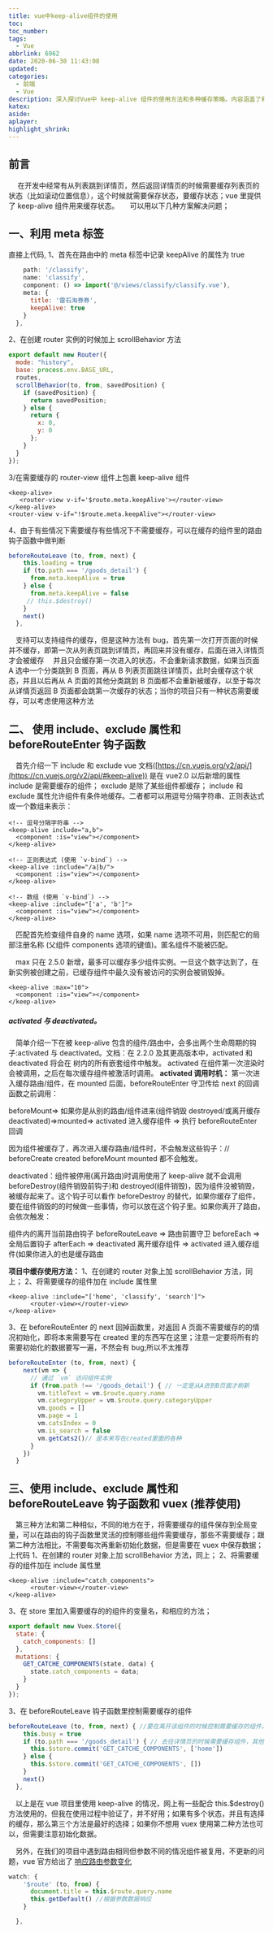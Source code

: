 ```yaml
---
title: vue中keep-alive组件的使用
toc:
toc_number:
tags:
  - Vue
abbrlink: 6962
date: 2020-06-30 11:43:08
updated:
categories:
  - 前端
  - Vue
description: 深入探讨Vue中 keep-alive 组件的使用方法和多种缓存策略。内容涵盖了利用路由meta信息、include/exclude属性以及结合Vuex动态管理缓存列表的多种实践方案，帮助你灵活实现组件状态保持，优化用户体验。
katex:
aside:
aplayer:
highlight_shrink:
---
```


## 前言

&emsp; 在开发中经常有从列表跳到详情页，然后返回详情页的时候需要缓存列表页的状态（比如滚动位置信息），这个时候就需要保存状态，要缓存状态；vue 里提供了 keep-alive 组件用来缓存状态。 &emsp; 可以用以下几种方案解决问题；

## 一、利用 meta 标签

直接上代码, 1、首先在路由中的 meta 标签中记录 keepAlive 的属性为 true

```js
    path: '/classify',
    name: 'classify',
    component: () => import('@/views/classify/classify.vue'),
    meta: {
      title: '雷石淘券券',
      keepAlive: true
    }
  },
```

2、在创建 router 实例的时候加上 scrollBehavior 方法

```js
export default new Router({
  mode: "history",
  base: process.env.BASE_URL,
  routes,
  scrollBehavior(to, from, savedPosition) {
    if (savedPosition) {
      return savedPosition;
    } else {
      return {
        x: 0,
        y: 0
      };
    }
  }
});
```

3/在需要缓存的 router-view 组件上包裹 keep-alive 组件

```vue
<keep-alive>
   <router-view v-if='$route.meta.keepAlive'></router-view>
</keep-alive>
<router-view v-if="!$route.meta.keepAlive"></router-view>
```

4、由于有些情况下需要缓存有些情况下不需要缓存，可以在缓存的组件里的路由钩子函数中做判断

```js
beforeRouteLeave (to, from, next) {
    this.loading = true
    if (to.path === '/goods_detail') {
      from.meta.keepAlive = true
    } else {
      from.meta.keepAlive = false
     // this.$destroy()
    }
    next()
  },
```

&emsp;支持可以支持组件的缓存，但是这种方法有 bug，首先第一次打开页面的时候并不缓存，即第一次从列表页跳到详情页，再回来并没有缓存，后面在进入详情页才会被缓存 &emsp;并且只会缓存第一次进入的状态，不会重新请求数据，如果当页面 A 选中一个分类跳到 B 页面，再从 B 列表页面跳往详情页，此时会缓存这个状态，并且以后再从 A 页面的其他分类跳到 B 页面都不会重新被缓存，以至于每次从详情页返回 B 页面都会跳第一次缓存的状态；当你的项目只有一种状态需要缓存，可以考虑使用这种方法

## 二、 使用 include、exclude 属性和 beforeRouteEnter 钩子函数

&emsp;首先介绍一下 include 和 exclude vue 文档([https://cn.vuejs.org/v2/api/](https://cn.vuejs.org/v2/api/#keep-alive)) 是在 vue2.0 以后新增的属性 include 是需要缓存的组件； exclude 是除了某些组件都缓存； include 和 exclude 属性允许组件有条件地缓存。二者都可以用逗号分隔字符串、正则表达式或一个数组来表示：

```vue
<!-- 逗号分隔字符串 -->
<keep-alive include="a,b">
  <component :is="view"></component>
</keep-alive>

<!-- 正则表达式 (使用 `v-bind`) -->
<keep-alive :include="/a|b/">
  <component :is="view"></component>
</keep-alive>

<!-- 数组 (使用 `v-bind`) -->
<keep-alive :include="['a', 'b']">
  <component :is="view"></component>
</keep-alive>
```

&emsp;匹配首先检查组件自身的 name 选项，如果 name 选项不可用，则匹配它的局部注册名称 (父组件 components 选项的键值)。匿名组件不能被匹配。

&emsp;max 只在 2.5.0 新增，最多可以缓存多少组件实例。一旦这个数字达到了，在新实例被创建之前，已缓存组件中最久没有被访问的实例会被销毁掉。

```vue
<keep-alive :max="10">
  <component :is="view"></component>
</keep-alive>
```

##### activated 与 deactivated。

&emsp;简单介绍一下在被 keep-alive 包含的组件/路由中，会多出两个生命周期的钩子:activated 与 deactivated。文档：在 2.2.0 及其更高版本中，activated 和 deactivated 将会在 树内的所有嵌套组件中触发。 activated 在组件第一次渲染时会被调用，之后在每次缓存组件被激活时调用。 **activated 调用时机：** 第一次进入缓存路由/组件，在 mounted 后面，beforeRouteEnter 守卫传给 next 的回调函数之前调用：

beforeMount=> 如果你是从别的路由/组件进来(组件销毁 destroyed/或离开缓存 deactivated)=>mounted=> activated 进入缓存组件 => 执行 beforeRouteEnter 回调

因为组件被缓存了，再次进入缓存路由/组件时，不会触发这些钩子：// beforeCreate created beforeMount mounted 都不会触发。

deactivated：组件被停用(离开路由)时调用使用了 keep-alive 就不会调用 beforeDestroy(组件销毁前钩子)和 destroyed(组件销毁)，因为组件没被销毁，被缓存起来了。这个钩子可以看作 beforeDestroy 的替代，如果你缓存了组件，要在组件销毁的的时候做一些事情，你可以放在这个钩子里。如果你离开了路由，会依次触发：

组件内的离开当前路由钩子 beforeRouteLeave => 路由前置守卫 beforeEach =>全局后置钩子 afterEach => deactivated 离开缓存组件 => activated 进入缓存组件(如果你进入的也是缓存路由

**项目中缓存使用方法：** 1、在创建的 router 对象上加 scrollBehavior 方法，同上； 2、将需要缓存的组件加在 include 属性里

```vue
<keep-alive :include="['home', 'classify', 'search']">
      <router-view></router-view>
</keep-alive>
```

3、在 beforeRouteEnter 的 next 回掉函数里，对返回 A 页面不需要缓存的的情况初始化，即将本来需要写在 created 里的东西写在这里；注意一定要将所有的需要初始化的数据要写一遍，不然会有 bug;所以不太推荐

```js
beforeRouteEnter (to, from, next) {
    next(vm => {
      // 通过 `vm` 访问组件实例
      if (from.path !== '/goods_detail') { // 一定是从A进到B页面才刷新
        vm.titleText = vm.$route.query.name
        vm.categoryUpper = vm.$route.query.categoryUpper
        vm.goods = []
        vm.page = 1
        vm.catsIndex = 0
        vm.is_search = false
        vm.getCats2()// 是本来写在created里面的各种
      }
    })
  }
```

## 三、使用 include、exclude 属性和 beforeRouteLeave 钩子函数和 vuex (推荐使用)

&emsp;第三种方法和第二种相似，不同的地方在于，将需要缓存的组件保存到全局变量，可以在路由的钩子函数里灵活的控制哪些组件需要缓存，那些不需要缓存；跟第二种方法相比，不需要每次再重新初始化数据，但是需要在 vuex 中保存数据；上代码 1、在创建的 router 对象上加 scrollBehavior 方法，同上； 2、将需要缓存的组件加在 include 属性里

```vue
<keep-alive :include="catch_components">
      <router-view></router-view>
</keep-alive>
```

3、在 store 里加入需要缓存的的组件的变量名，和相应的方法；

```js
export default new Vuex.Store({
  state: {
    catch_components: []
  },
  mutations: {
    GET_CATCHE_COMPONENTS(state, data) {
      state.catch_components = data;
    }
  }
});
```

3、在 beforeRouteLeave 钩子函数里控制需要缓存的组件

```js
beforeRouteLeave (to, from, next) { //要在离开该组件的时候控制需要缓存的组件，否则将出现第一次不缓存的情况
    this.busy = true
    if (to.path === '/goods_detail') { // 去往详情页的时候需要缓存组件，其他情况下不需要缓存
      this.$store.commit('GET_CATCHE_COMPONENTS', ['home'])
    } else {
      this.$store.commit('GET_CATCHE_COMPONENTS', [])
    }
    next()
  },
```

&emsp;以上是在 vue 项目里使用 keep-alive 的情况，网上有一些配合 this.$destroy()方法使用的，但我在使用过程中验证了，并不好用；如果有多个状态，并且有选择的缓存，那么第三个方法是最好的选择；如果你不想用 vuex 使用第二种方法也可以，但需要注意初始化数据。

&emsp;另外，在我们的项目中遇到路由相同但参数不同的情况组件被复用，不更新的问题，vue 官方给出了 [响应路由参数变化](https://router.vuejs.org/zh/guide/essentials/dynamic-matching.html#响应路由参数的变化)

```js
watch: {
    '$route' (to, from) {
      document.title = this.$route.query.name
      this.getDefault() //根据参数数据响应
    }

  },
```
